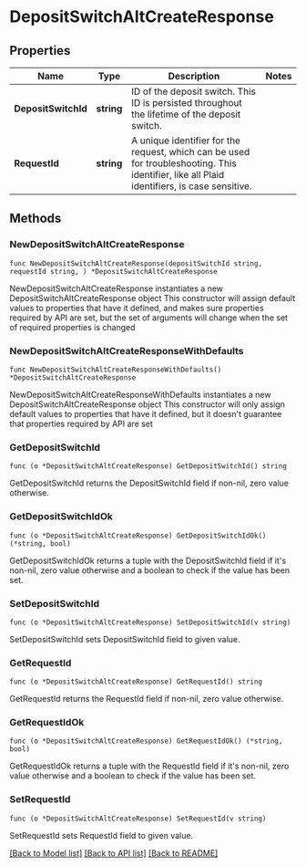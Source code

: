 # DepositSwitchAltCreateResponse

## Properties

Name | Type | Description | Notes
------------ | ------------- | ------------- | -------------
**DepositSwitchId** | **string** | ID of the deposit switch. This ID is persisted throughout the lifetime of the deposit switch. | 
**RequestId** | **string** | A unique identifier for the request, which can be used for troubleshooting. This identifier, like all Plaid identifiers, is case sensitive. | 

## Methods

### NewDepositSwitchAltCreateResponse

`func NewDepositSwitchAltCreateResponse(depositSwitchId string, requestId string, ) *DepositSwitchAltCreateResponse`

NewDepositSwitchAltCreateResponse instantiates a new DepositSwitchAltCreateResponse object
This constructor will assign default values to properties that have it defined,
and makes sure properties required by API are set, but the set of arguments
will change when the set of required properties is changed

### NewDepositSwitchAltCreateResponseWithDefaults

`func NewDepositSwitchAltCreateResponseWithDefaults() *DepositSwitchAltCreateResponse`

NewDepositSwitchAltCreateResponseWithDefaults instantiates a new DepositSwitchAltCreateResponse object
This constructor will only assign default values to properties that have it defined,
but it doesn't guarantee that properties required by API are set

### GetDepositSwitchId

`func (o *DepositSwitchAltCreateResponse) GetDepositSwitchId() string`

GetDepositSwitchId returns the DepositSwitchId field if non-nil, zero value otherwise.

### GetDepositSwitchIdOk

`func (o *DepositSwitchAltCreateResponse) GetDepositSwitchIdOk() (*string, bool)`

GetDepositSwitchIdOk returns a tuple with the DepositSwitchId field if it's non-nil, zero value otherwise
and a boolean to check if the value has been set.

### SetDepositSwitchId

`func (o *DepositSwitchAltCreateResponse) SetDepositSwitchId(v string)`

SetDepositSwitchId sets DepositSwitchId field to given value.


### GetRequestId

`func (o *DepositSwitchAltCreateResponse) GetRequestId() string`

GetRequestId returns the RequestId field if non-nil, zero value otherwise.

### GetRequestIdOk

`func (o *DepositSwitchAltCreateResponse) GetRequestIdOk() (*string, bool)`

GetRequestIdOk returns a tuple with the RequestId field if it's non-nil, zero value otherwise
and a boolean to check if the value has been set.

### SetRequestId

`func (o *DepositSwitchAltCreateResponse) SetRequestId(v string)`

SetRequestId sets RequestId field to given value.



[[Back to Model list]](../README.md#documentation-for-models) [[Back to API list]](../README.md#documentation-for-api-endpoints) [[Back to README]](../README.md)


